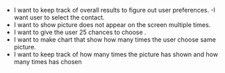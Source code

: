 - I want to keep track of overall results to figure out user preferences.
-I want user to select the contact.
- I want to show picture does not appear on the screen multiple times.
- I want to give the user 25 chances to choose .
- I want to make chart that show how many times the user choose same picture.
- I want to keep track of how many times the picture has shown and how many times has chosen
